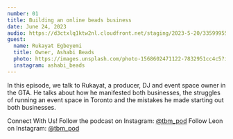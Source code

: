```yaml
---
number: 01
title: Building an online beads business
date: June 24, 2023
audio: https://d3ctxlq1ktw2nl.cloudfront.net/staging/2023-5-20/335999558-44100-2-24700e23e6a4e.m4a
guest:
  name: Rukayat Egbeyemi
  title: Owner, Ashabi Beads
  photo: https://images.unsplash.com/photo-1568602471122-7832951cc4c5?ixlib=rb-4.0.3&ixid=M3wxMjA3fDB8MHxzZWFyY2h8NXx8cG90cmFpdHxlbnwwfHwwfHx8MA%3D%3D&auto=format&fit=crop&w=800&q=60
  instagram: ashabi_beads
---
```


In this episode, we talk to Rukayat, a producer, DJ and event space owner in the GTA. He talks about how he manifested both businesses, the struggles of running an event space in Toronto and the mistakes he made starting out both businesses.

Connect With Us! Follow the podcast on Instagram: [@tbm_pod](https://www.instagram.com/tbm_pod) Follow Leon on Instagram: [@tbm_pod](https://www.instagram.com/leon.suave)
